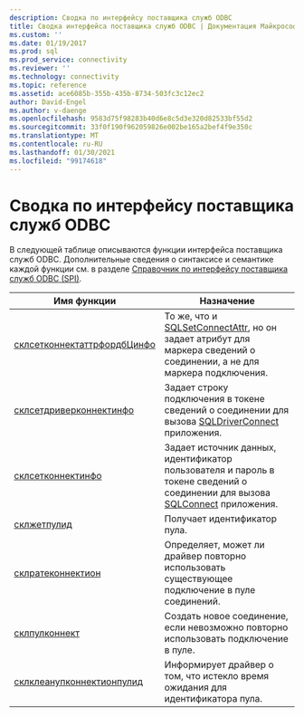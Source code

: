 ```yaml
---
description: Сводка по интерфейсу поставщика служб ODBC
title: Сводка интерфейса поставщика служб ODBC | Документация Майкрософт
ms.custom: ''
ms.date: 01/19/2017
ms.prod: sql
ms.prod_service: connectivity
ms.reviewer: ''
ms.technology: connectivity
ms.topic: reference
ms.assetid: ace6085b-355b-435b-8734-503fc3c12ec2
author: David-Engel
ms.author: v-daenge
ms.openlocfilehash: 9583d75f98283b40d6e8c5d3e320d82533bf55d2
ms.sourcegitcommit: 33f0f190f962059826e002be165a2bef4f9e350c
ms.translationtype: MT
ms.contentlocale: ru-RU
ms.lasthandoff: 01/30/2021
ms.locfileid: "99174618"
---
```

# <a name="odbc-service-provider-interface-summary"></a>Сводка по интерфейсу поставщика служб ODBC
В следующей таблице описываются функции интерфейса поставщика служб ODBC. Дополнительные сведения о синтаксисе и семантике каждой функции см. в разделе [Справочник по интерфейсу поставщика служб ODBC (SPI)](../../../odbc/reference/syntax/odbc-service-provider-interface-spi-reference.md).  
  
|Имя функции|Назначение|  
|-------------------|-------------|  
|[склсетконнектаттрфордбЦинфо](../../../odbc/reference/syntax/sqldatasourcetodriver-function.md)|То же, что и [SQLSetConnectAttr](../../../odbc/reference/syntax/sqlsetconnectattr-function.md), но он задает атрибут для маркера сведений о соединении, а не для маркера подключения.|  
|[склсетдриверконнектинфо](../../../odbc/reference/syntax/sqldrivertodatasource-function.md)|Задает строку подключения в токене сведений о соединении для вызова [SQLDriverConnect](../../../odbc/reference/syntax/sqldriverconnect-function.md) приложения.|  
|[склсетконнектинфо](../../../odbc/reference/syntax/sqldatasourcetodriver-function.md)|Задает источник данных, идентификатор пользователя и пароль в токене сведений о соединении для вызова [SQLConnect](../../../odbc/reference/syntax/sqlconnect-function.md) приложения.|  
|[склжетпулид](../../../odbc/reference/syntax/sqldatasourcetodriver-function.md)|Получает идентификатор пула.|  
|[склратеконнектион](../../../odbc/reference/syntax/sqldatasourcetodriver-function.md)|Определяет, может ли драйвер повторно использовать существующее подключение в пуле соединений.|  
|[склпулконнект](../../../odbc/reference/syntax/sqldatasourcetodriver-function.md)|Создать новое соединение, если невозможно повторно использовать подключение в пуле.|  
|[склклеанупконнектионпулид](../../../odbc/reference/syntax/sqldatasourcetodriver-function.md)|Информирует драйвер о том, что истекло время ожидания для идентификатора пула.|
